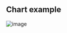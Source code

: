 ## Chart example
![image](https://user-images.githubusercontent.com/67505437/147600099-27d98dec-97a6-4527-80ce-67f5d485fbd1.png)
